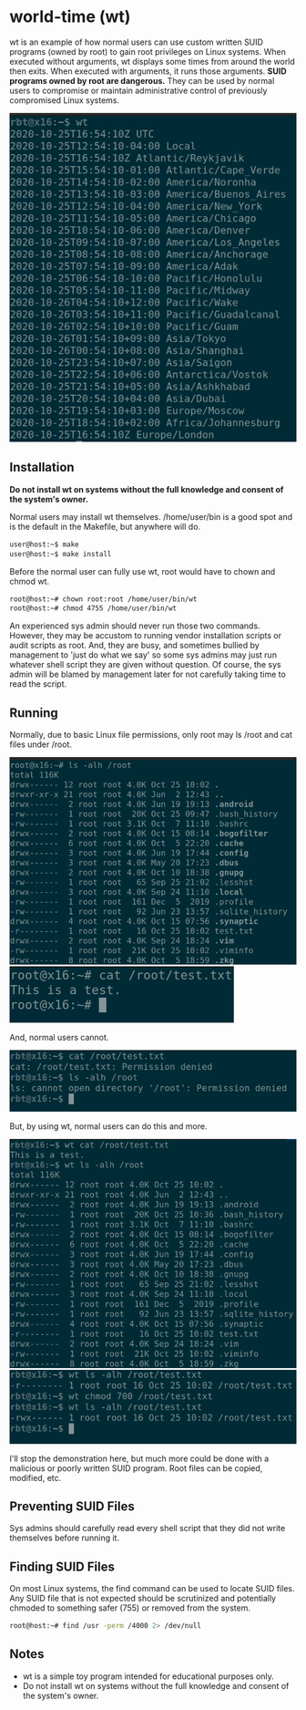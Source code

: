 # world-time (wt)

wt is an example of how normal users can use custom written SUID programs (owned by root) to gain root privileges on Linux systems. When executed without arguments, wt displays some times from around the world then exits. When executed with arguments, it runs those arguments. **SUID programs owned by root are dangerous.** They can be used by normal users to compromise or maintain administrative control of previously compromised Linux systems.

![](screenshots/0-no.args.png)

## Installation

**Do not install wt on systems without the full knowledge and consent of the system's owner.**

Normal users may install wt themselves. /home/user/bin is a good spot and is the default in the Makefile, but anywhere will do.

```bash
user@host:~$ make
user@host:~$ make install
```

Before the normal user can fully use wt, root would have to chown and chmod wt.

```bash
root@host:~# chown root:root /home/user/bin/wt
root@host:~# chmod 4755 /home/user/bin/wt
```

An experienced sys admin should never run those two commands. However, they may be accustom to running vendor installation scripts or audit scripts as root. And, they are busy, and sometimes bullied by management to 'just do what we say' so some sys admins may just run whatever shell script they are given without question. Of course, the sys admin will be blamed by management later for not carefully taking time to read the script.

## Running

Normally, due to basic Linux file permissions, only root may ls /root and cat files under /root.

![](screenshots/1-root.png)
![](screenshots/2-test.txt.contents.png)

And, normal users cannot.

![](screenshots/3-permission.denied.png)

But, by using wt, normal users can do this and more.

![](screenshots/5-wt.ls.cat.success.png)
![](screenshots/6-wt.chmod.png)

I'll stop the demonstration here, but much more could be done with a malicious or poorly written SUID program. Root files can be copied, modified, etc. 

## Preventing SUID Files

Sys admins should carefully read every shell script that they did not write themselves before running it.

## Finding SUID Files

On most Linux systems, the find command can be used to locate SUID files. Any SUID file that is not expected should be scrutinized and potentially chmoded to something safer (755) or removed from the system.

```bash
root@host:~# find /usr -perm /4000 2> /dev/null
```

## Notes

  * wt is a simple toy program intended for educational purposes only.
  * Do not install wt on systems without the full knowledge and consent of the system's owner.
